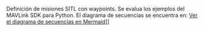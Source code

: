 Definición de misiones SITL con  waypoints. Se evalua los ejemplos del MAVLink SDK para Python.
El diagrama de secuencias se encuentra en:
[Ver el diagrama de secuencias en Mermaid]([[[https://www.mermaidchart.com/app/projects/3eb3ed23-4ac2-4b01-81d9-fdac3659563d/diagrams/a6f50076-51c5-4c74-abb7-03d850fc1f00/version/v0.1/edi](https://www.mermaidchart.com/raw/a6f50076-51c5-4c74-abb7-03d850fc1f00?theme=light&version=v0.1&format=svg))]]
